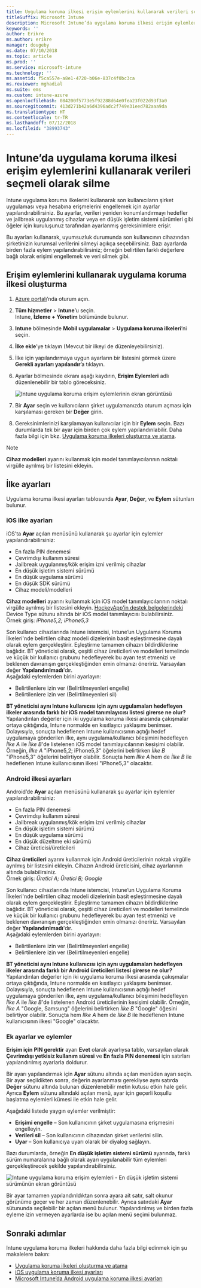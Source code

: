 ```yaml
---
title: Uygulama koruma ilkesi erişim eylemlerini kullanarak verileri seçmeli olarak silme
titleSuffix: Microsoft Intune
description: Microsoft Intune’da uygulama koruma ilkesi erişim eylemlerini kullanarak verileri seçmeli olarak silmeyi öğrenin.
keywords: ''
author: Erikre
ms.author: erikre
manager: dougeby
ms.date: 07/10/2018
ms.topic: article
ms.prod: ''
ms.service: microsoft-intune
ms.technology: ''
ms.assetid: f5ca557e-a8e1-4720-b06e-837c4f0bc3ca
ms.reviewer: mghadial
ms.suite: ems
ms.custom: intune-azure
ms.openlocfilehash: 084200f5773e5f92288d64e0fea23f022d93f3a0
ms.sourcegitcommit: 413d271b42a6d4396adc2f749e31eed782aaa9da
ms.translationtype: HT
ms.contentlocale: tr-TR
ms.lasthandoff: 07/12/2018
ms.locfileid: "38993743"
---
```

# <a name="selectively-wipe-data-using-app-protection-policy-access-actions-in-intune"></a>Intune’da uygulama koruma ilkesi erişim eylemlerini kullanarak verileri seçmeli olarak silme

Intune uygulama koruma ilkelerini kullanarak son kullanıcıların şirket uygulaması veya hesabına erişmelerini engellemek için ayarlar yapılandırabilirsiniz. Bu ayarlar, verileri yeniden konumlandırmayı hedefler ve jailbreak uygulanmış cihazlar veya en düşük işletim sistemi sürümleri gibi öğeler için kuruluşunuz tarafından ayarlanmış gereksinimlere erişir.
 
Bu ayarları kullanarak, uyumsuzluk durumunda son kullanıcının cihazından şirketinizin kurumsal verilerini silmeyi açıkça seçebilirsiniz. Bazı ayarlarda birden fazla eylem yapılandırabilirsiniz; örneğin belirtilen farklı değerlere bağlı olarak erişimi engellemek ve veri silmek gibi.

## <a name="create-an-app-protection-policy-using-access-actions"></a>Erişim eylemlerini kullanarak uygulama koruma ilkesi oluşturma

1. [Azure portalı](https://portal.azure.com)’nda oturum açın.
2. **Tüm hizmetler** > **Intune**’u seçin.  
    Intune, **İzleme + Yönetim** bölümünde bulunur.
3. **Intune** bölmesinde **Mobil uygulamalar** > **Uygulama koruma ilkeleri**’ni seçin.
4. **İlke ekle**’ye tıklayın (Mevcut bir ilkeyi de düzenleyebilirsiniz). 
5. İlke için yapılandırmaya uygun ayarların bir listesini görmek üzere **Gerekli ayarları yapılandır**’a tıklayın. 
6. Ayarlar bölmesinde ekranı aşağı kaydırın, **Erişim Eylemleri** adlı düzenlenebilir bir tablo göreceksiniz.

    ![Intune uygulama koruma erişim eylemlerinin ekran görüntüsü](./media/apps-selective-wipe-access-actions01.png)

7. Bir **Ayar** seçin ve kullanıcıların şirket uygulamanızda oturum açması için karşılaması gereken bir **Değer** girin. 
8. Gereksinimlerinizi karşılamayan kullanıcılar için bir **Eylem** seçin. Bazı durumlarda tek bir ayar için birden çok eylem yapılandırılabilir. Daha fazla bilgi için bkz. [Uygulama koruma ilkeleri oluşturma ve atama](app-protection-policies.md).

>[!NOTE]
> **Cihaz modelleri** ayarını kullanmak için model tanımlayıcılarının noktalı virgülle ayrılmış bir listesini ekleyin. 

## <a name="policy-settings"></a>İlke ayarları 

Uygulama koruma ilkesi ayarları tablosunda **Ayar**, **Değer**, ve **Eylem** sütunları bulunur.

### <a name="ios-policy-settings"></a>iOS ilke ayarları
iOS’ta **Ayar** açılan menüsünü kullanarak şu ayarlar için eylemler yapılandırabilirsiniz:
-  En fazla PIN denemesi
-  Çevrimdışı kullanım süresi
-  Jailbreak uygulanmış/kök erişim izni verilmiş cihazlar
-  En düşük işletim sistemi sürümü
-  En düşük uygulama sürümü
-  En düşük SDK sürümü
-  Cihaz modeli/modelleri

**Cihaz modelleri** ayarını kullanmak için iOS model tanımlayıcılarının noktalı virgülle ayrılmış bir listesini ekleyin. [HockeyApp'in destek belgelerindeki](https://support.hockeyapp.net/kb/client-integration-ios-mac-os-x-tvos/ios-device-types) Device Type sütunu altında bir iOS model tanımlayıcısı bulabilirsiniz.<br>
Örnek giriş: *iPhone5,2; iPhone5,3*

Son kullanıcı cihazlarında Intune istemcisi, Intune’un Uygulama Koruma İlkeleri'nde belirtilen cihaz modeli dizelerinin basit eşleştirmesine dayalı olarak eylem gerçekleştirir. Eşleştirme tamamen cihazın bildirdiklerine bağlıdır. BT yöneticisi olarak, çeşitli cihaz üreticileri ve modelleri temelinde ve küçük bir kullanıcı grubunu hedefleyerek bu ayarı test etmenizi ve beklenen davranışın gerçekleştiğinden emin olmanızı öneririz. Varsayılan değer **Yapılandırılmadı**'dır.<br>
Aşağıdaki eylemlerden birini ayarlayın: 
- Belirtilenlere izin ver (Belirtilmeyenleri engelle)
- Belirtilenlere izin ver (Belirtilmeyenleri sil)

**BT yöneticisi aynı Intune kullanıcısı için aynı uygulamaları hedefleyen ilkeler arasında farklı bir iOS model tanımlayıcısı listesi girerse ne olur?**<br>
Yapılandırılan değerler için iki uygulama koruma ilkesi arasında çakışmalar ortaya çıktığında, Intune normalde en kısıtlayıcı yaklaşımı benimser. Dolayısıyla, sonuçta hedeflenen Intune kullanıcısının açtığı hedef uygulamaya gönderilen ilke, aynı uygulama/kullanıcı bileşimini hedefleyen *İlke A* ile *İlke B*'de listelenen iOS model tanımlayıcılarının kesişimi olabilir. Örneğin, *İlke A* "iPhone5,2; iPhone5,3" öğelerini belirtirken *İlke B* "iPhone5,3" öğelerini belirtiyor olabilir. Sonuçta hem *İlke A* hem de *İlke B* ile hedeflenen Intune kullanıcısının ilkesi "iPhone5,3" olacaktır. 

### <a name="android-policy-settings"></a>Android ilkesi ayarları

Android’de **Ayar** açılan menüsünü kullanarak şu ayarlar için eylemler yapılandırabilirsiniz:
-  En fazla PIN denemesi
-  Çevrimdışı kullanım süresi
-  Jailbreak uygulanmış/kök erişim izni verilmiş cihazlar
-  En düşük işletim sistemi sürümü
-  En düşük uygulama sürümü
-  En düşük düzeltme eki sürümü
-  Cihaz üreticisi/üreticileri

**Cihaz üreticileri** ayarını kullanmak için Android üreticilerinin noktalı virgülle ayrılmış bir listesini ekleyin. Cihazın Android üreticisini, cihaz ayarlarının altında bulabilirsiniz.<br>
Örnek giriş: *Üretici A; Üretici B; Google* 

Son kullanıcı cihazlarında Intune istemcisi, Intune’un Uygulama Koruma İlkeleri'nde belirtilen cihaz modeli dizelerinin basit eşleştirmesine dayalı olarak eylem gerçekleştirir. Eşleştirme tamamen cihazın bildirdiklerine bağlıdır. BT yöneticisi olarak, çeşitli cihaz üreticileri ve modelleri temelinde ve küçük bir kullanıcı grubunu hedefleyerek bu ayarı test etmenizi ve beklenen davranışın gerçekleştiğinden emin olmanızı öneririz. Varsayılan değer **Yapılandırılmadı**'dır.<br>
Aşağıdaki eylemlerden birini ayarlayın: 
- Belirtilenlere izin ver (Belirtilmeyenleri engelle)
- Belirtilenlere izin ver (Belirtilmeyenleri engelle)

**BT yöneticisi aynı Intune kullanıcısı için aynı uygulamaları hedefleyen ilkeler arasında farklı bir Android üreticileri listesi girerse ne olur?**<br>
Yapılandırılan değerler için iki uygulama koruma ilkesi arasında çakışmalar ortaya çıktığında, Intune normalde en kısıtlayıcı yaklaşımı benimser. Dolayısıyla, sonuçta hedeflenen Intune kullanıcısının açtığı hedef uygulamaya gönderilen ilke, aynı uygulama/kullanıcı bileşimini hedefleyen *İlke A* ile *İlke B*'de listelenen Android üreticilerinin kesişimi olabilir. Örneğin, *İlke A* "Google, Samsung" öğelerini belirtirken *İlke B* "Google" öğesini belirtiyor olabilir. Sonuçta hem *İlke A* hem de *İlke B* ile hedeflenen Intune kullanıcısının ilkesi "Google" olacaktır. 

### <a name="additional-settings-and-actions"></a>Ek ayarlar ve eylemler 

**Erişim için PIN gerektir** ayarı **Evet** olarak ayarlıysa tablo, varsayılan olarak **Çevrimdışı yetkisiz kullanım süresi** ve **En fazla PIN denemesi** için satırları yapılandırılmış ayarlarla doldurur.
 
Bir ayarı yapılandırmak için **Ayar** sütunu altında açılan menüden ayarı seçin. Bir ayar seçildikten sonra, değerin ayarlanması gerekliyse aynı satırda **Değer** sütunu altında bulunan düzenlenebilir metin kutusu etkin hale gelir. Ayrıca **Eylem** sütunu altındaki açılan menü, ayar için geçerli koşullu başlatma eylemleri kümesi ile etkin hale gelir. 

Aşağıdaki listede yaygın eylemler verilmiştir:
-  **Erişimi engelle** – Son kullanıcının şirket uygulamasına erişmesini engelleyin.
-  **Verileri sil** – Son kullanıcının cihazından şirket verilerini silin.
-  **Uyar** – Son kullanıcıya uyarı olarak bir diyalog sağlayın.

Bazı durumlarda, örneğin **En düşük işletim sistemi sürümü** ayarında, farklı sürüm numaralarına bağlı olarak ayarı uygulanabilir tüm eylemleri gerçekleştirecek şekilde yapılandırabilirsiniz. 

![Intune uygulama koruma erişim eylemleri - En düşük işletim sistemi sürümünün ekran görüntüsü](./media/apps-selective-wipe-access-actions05.png)

Bir ayar tamamen yapılandırıldıktan sonra ayara ait satır, salt okunur görünüme geçer ve her zaman düzenlenebilir. Ayrıca satırdaki **Ayar** sütununda seçilebilir bir açılan menü bulunur. Yapılandırılmış ve birden fazla eyleme izin vermeyen ayarlarda ise bu açılan menü seçimi bulunmaz.

## <a name="next-steps"></a>Sonraki adımlar

Intune uygulama koruma ilkeleri hakkında daha fazla bilgi edinmek için şu makalelere bakın:
- [Uygulama koruma ilkeleri oluşturma ve atama](app-protection-policies.md)
- [iOS uygulama koruma ilkesi ayarları](app-protection-policy-settings-ios.md)
- [Microsoft Intune’da Android uygulama koruma ilkesi ayarları](app-protection-policy-settings-android.md) 


